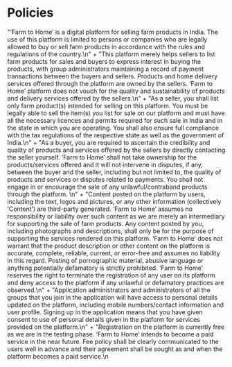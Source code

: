 # Policies

"‘Farm to Home’ is a digital platform for selling farm products in India. The use of this platform is limited to persons or companies who are legally allowed to buy or sell farm products in accordance with the rules and regulations of the country.\n" +
                "This platform merely helps sellers to list farm products for sales and buyers to express interest in buying the products, with group administrators maintaining a record of payment transactions between the buyers and sellers. Products and home delivery services offered through the platform are owned by the sellers. ‘Farm to Home’ platform does not vouch for the quality and sustainability of products and delivery services offered by the sellers.\n" +
                "As a seller, you shall list only farm product(s) intended for selling on this platform. You must be legally able to sell the item(s) you list for sale on our platform and must have all the necessary licences and permits required for such sale in India and in the state in which you are operating. You shall also ensure full compliance with the tax regulations of the respective state as well as the government of India.\n" +
                "As a buyer, you are required to ascertain the credibility and quality of products and services offered by the sellers by directly contacting the seller yourself. ‘Farm to Home’ shall not take ownership for the products/services offered and it will not intervene in disputes, if any, between the buyer and the seller, including but not limited to, the quality of products and services or disputes related to payments. You shall not engage in or encourage the sale of any unlawful/contraband products through the platform. \n" +
                "Content posted on the platform by users, including the text, logos and pictures, or any other information (collectively ‘Content’) are third-party generated. ‘Farm to Home’ assumes no responsibility or liability over such content as we are merely an intermediary for supporting the sale of farm products. Any content posted by you, including photographs and descriptions, shall only be for the purpose of supporting the services rendered on this platform. ‘Farm to Home’ does not warrant that the product description or other content on the platform is accurate, complete, reliable, current, or error-free and assumes no liability in this regard. Posting of pornographic material, abusive language or anything potentially defamatory is strictly prohibited. ‘Farm to Home’ reserves the right to terminate the registration of any user on its platform and deny access to the platform if any unlawful or defamatory practices are observed.\n" +
                "Application administrators and administrators of all the groups that you join in the application will have access to personal details updated on the platform, including mobile numbers/contact information and user profile. Signing up in the application means that you have given consent to use of personal details given in the platform for services provided on the platform.\n" +
                "Registration on the platform is currently free as we are in the testing phase. ‘Farm to Home’ intends to become a paid service in the near future. Fee policy shall be clearly communicated to the users well in advance and their agreement shall be sought as and when the platform becomes a paid service.\n
